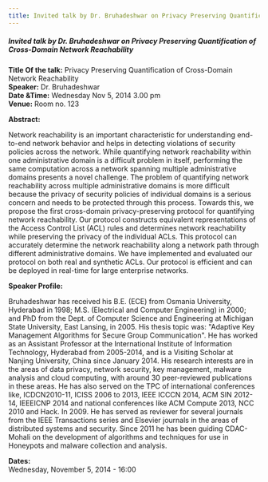 ```yaml
---
title: Invited talk by Dr. Bruhadeshwar on Privacy Preserving Quantification of Cross-Domain Network Reachability
---
```


##### **Invited talk by Dr. Bruhadeshwar on Privacy Preserving Quantification of Cross-Domain Network Reachability**
**Title Of the talk:** Privacy Preserving Quantification of Cross-Domain Network Reachability  
**Speaker:** Dr. Bruhadeshwar  
**Date &Time:** Wednesday Nov 5, 2014 3.00 pm  
**Venue:** Room no. 123  

**Abstract:**

Network reachability is an important characteristic for understanding end-to-end network behavior and helps in detecting violations of security policies across the network. While quantifying network reachability within one administrative domain is a difficult problem in itself, performing the same computation across a network spanning multiple administrative domains presents a novel challenge. The problem of quantifying network reachability across multiple administrative domains is more difficult because the privacy of security policies of individual domains is a serious concern and needs to be protected through this process. Towards this, we propose the first cross-domain privacy-preserving protocol for quantifying network reachability. Our protocol constructs equivalent representations of the Access Control List (ACL) rules and determines network reachability while preserving the privacy of the individual ACLs. This protocol can accurately determine the network reachability along a network path through different administrative domains. We have implemented and evaluated our protocol on both real and synthetic ACLs. Our protocol is efficient and can be deployed in real-time for large enterprise networks. 

**Speaker Profile:**

Bruhadeshwar has received his B.E. (ECE) from Osmania University, Hyderabad in 1998; M.S. (Electrical and Computer Engineering) in 2000; and PhD from the Dept. of Computer Science and Engineering at Michigan State University, East Lansing, in 2005. His thesis topic was: "Adaptive Key Management Algorithms for Secure Group Communication". He has worked as an Assistant Professor at the International Institute of Information Technology, Hyderabad from 2005-2014, and is a Visiting Scholar at Nanjing University, China since January 2014. His research interests are in the areas of data privacy, network security, key management, malware analysis and cloud computing, with around 30 peer-reviewed publications in these areas. He has also served on the TPC of international conferences like, ICDCN2010-11, ICISS 2006 to 2013, IEEE ICCCN 2014, ACM SIN 2012-14, IEEEICNP 2014 and national conferences like ACM Compute 2013, NCC 2010 and Hack. In 2009. He has served as reviewer for several journals from the IEEE Transactions series and Elsevier journals in the areas of distributed systems and security. Since 2011 he has been guiding CDAC-Mohali on the development of algorithms and techniques for use in Honeypots and malware collection and analysis.

**Dates:**  
Wednesday, November 5, 2014 - 16:00